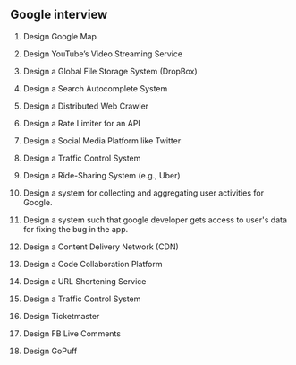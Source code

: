## Google interview

1. Design Google Map

2. Design YouTube’s Video Streaming Service

3. Design a Global File Storage System (DropBox)

4. Design a Search Autocomplete System

5. Design a Distributed Web Crawler

6. Design a Rate Limiter for an API

7. Design a Social Media Platform like Twitter

8. Design a Traffic Control System

9. Design a Ride-Sharing System (e.g., Uber)

10. Design a system for collecting and aggregating user activities for Google.

11. Design a system such that google developer gets access to user's data for fixing the bug in the app.

12. Design a Content Delivery Network (CDN)

13. Design a Code Collaboration Platform

14. Design a URL Shortening Service

15. Design a Traffic Control System

16. Design Ticketmaster

17. Design FB Live Comments

18. Design GoPuff
